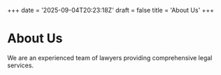 +++
date = '2025-09-04T20:23:18Z'
draft = false
title = 'About Us'
+++

# About Us

We are an experienced team of lawyers providing comprehensive legal services.
